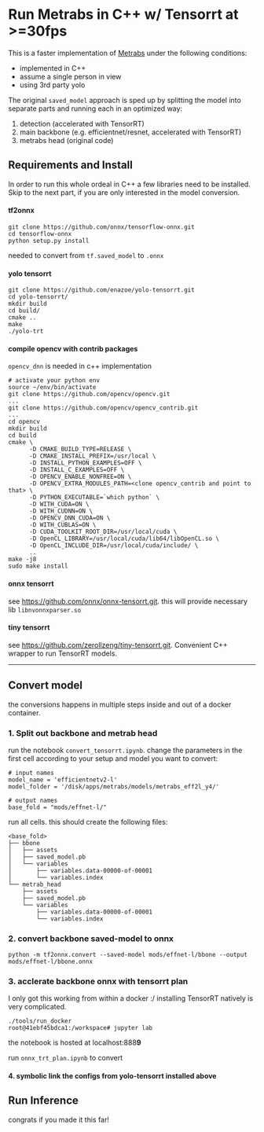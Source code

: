 # Run Metrabs in C++ w/ Tensorrt at >=30fps

This is a faster implementation of [Metrabs](https://github.com/isarandi/metrabs) under the following conditions:

- implemented in C++
- assume a single person in view
- using 3rd party yolo

The original `saved_model` approach is sped up by splitting the model into separate parts and running each in an optimized way:
1. detection (accelerated with TensorRT)
2. main backbone (e.g. efficientnet/resnet, accelerated with TensorRT)
3. metrabs head (original code)

## Requirements and Install
In order to run this whole ordeal in C++ a few libraries need to be installed. Skip to the next part, if you are only interested in the model conversion.

#### tf2onnx
```
git clone https://github.com/onnx/tensorflow-onnx.git
cd tensorflow-onnx
python setup.py install
```
needed to convert from `tf.saved_model` to `.onnx`

#### yolo tensorrt 
```
git clone https://github.com/enazoe/yolo-tensorrt.git
cd yolo-tensorrt/
mkdir build
cd build/
cmake ..
make
./yolo-trt
```

#### compile opencv with contrib packages 
`opencv_dnn` is needed in c++ implementation

```
# activate your python env
source ~/env/bin/activate
git clone https://github.com/opencv/opencv.git
...
git clone https://github.com/opencv/opencv_contrib.git
...
cd opencv
mkdir build
cd build
cmake \
      -D CMAKE_BUILD_TYPE=RELEASE \
      -D CMAKE_INSTALL_PREFIX=/usr/local \
      -D INSTALL_PYTHON_EXAMPLES=OFF \
      -D INSTALL_C_EXAMPLES=OFF \
      -D OPENCV_ENABLE_NONFREE=ON \
      -D OPENCV_EXTRA_MODULES_PATH=<clone opencv_contrib and point to that> \
      -D PYTHON_EXECUTABLE=`which python` \
      -D WITH_CUDA=ON \
      -D WITH_CUDNN=ON \
      -D OPENCV_DNN_CUDA=ON \
      -D WITH_CUBLAS=ON \
      -D CUDA_TOOLKIT_ROOT_DIR=/usr/local/cuda \
      -D OpenCL_LIBRARY=/usr/local/cuda/lib64/libOpenCL.so \
      -D OpenCL_INCLUDE_DIR=/usr/local/cuda/include/ \
      ..
make -j8
sudo make install
```

#### onnx tensorrt
see https://github.com/onnx/onnx-tensorrt.git. this will provide necessary lib `libnvonnxparser.so`

#### tiny tensorrt
see https://github.com/zerollzeng/tiny-tensorrt.git. Convenient C++ wrapper to run TensorRT models.

------------------
## Convert model
the conversions happens in multiple steps inside and out of a docker container.

### 1. Split out backbone and metrab head
run the notebook `convert_tensorrt.ipynb`. change the parameters in the first cell according to your setup and model you want to convert:
```
# input names
model_name = 'efficientnetv2-l'
model_folder = '/disk/apps/metrabs/models/metrabs_eff2l_y4/'

# output names
base_fold = "mods/effnet-l/"
```
run all cells. this should create the following files:

```
<base_fold>
├── bbone
│   ├── assets
│   ├── saved_model.pb
│   └── variables
│       ├── variables.data-00000-of-00001
│       └── variables.index
└── metrab_head
    ├── assets
    ├── saved_model.pb
    └── variables
        ├── variables.data-00000-of-00001
        └── variables.index
```

### 2. convert backbone saved-model to onnx
```
python -m tf2onnx.convert --saved-model mods/effnet-l/bbone --output mods/effnet-l/bbone.onnx
```

### 3. acclerate backbone onnx with tensorrt plan
I only got this working from within a docker :/ installing TensorRT natively is very complicated.
```
./tools/run_docker
root@41ebf45bdca1:/workspace# jupyter lab
```
the notebook is hosted at localhost:888**9**

run `onnx_trt_plan.ipynb` to convert 

#### 4. symbolic link the configs from yolo-tensorrt installed above



## Run Inference
congrats if you made it this far!

